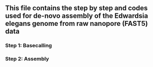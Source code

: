 ## This file contains the step by step and codes used for de-novo assembly of the Edwardsia elegans genome from raw nanopore (FAST5) data

### Step 1: Basecalling

### Step 2: Assembly
